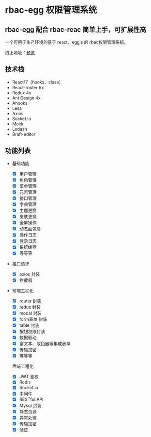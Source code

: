 # rbac-egg 权限管理系统

## rbac-egg 配合 rbac-reac 简单上手，可扩展性高

一个可用于生产环境的基于 react、eggjs 的 rbac权限管理系统。

线上地址：[预览](https://admin.hellotanwei.cn/login)

## 技术栈

- React17（hooks、class）
- React-router 6x
- Redux 4x
- Ant Design 4x
- Ahooks
- Less
- Axios
- Socket.io
- Mock
- Lodash
- Braft-editor

## 功能列表

- 基础功能

  - [X] 用户管理
  - [X] 角色管理
  - [X] 菜单管理
  - [X] 元素管理
  - [X] 接口管理
  - [X] 字典管理
  - [X] 主题更换
  - [X] 皮肤更换
  - [X] 全屏操作
  - [X] 动态面包屑
  - [X] 操作日志
  - [X] 登录日志
  - [X] 系统缓存
  - [X] 等等等
- 接口请求

  - [X] axios 封装
  - [X] 拦截器
- 前端工程化

  - [X] router 封装
  - [X] redux 封装
  - [X] modal 封装
  - [X] form表单 封装
  - [X] table 封装
  - [X] 按钮权限封装
  - [X] 数据驱动
  - [X] 富文本、取色器等集成表单
  - [X] 传输加密
  - [X] 等等等

  后端工程化

  - [X] JWT 鉴权
  - [X] Redis
  - [X] Socket.io
  - [X] 中间件
  - [X] RESTful API
  - [X] Mysql 封装
  - [X] 静态资源
  - [X] 异常处理
  - [X] 传输加密
  - [X] 验证
